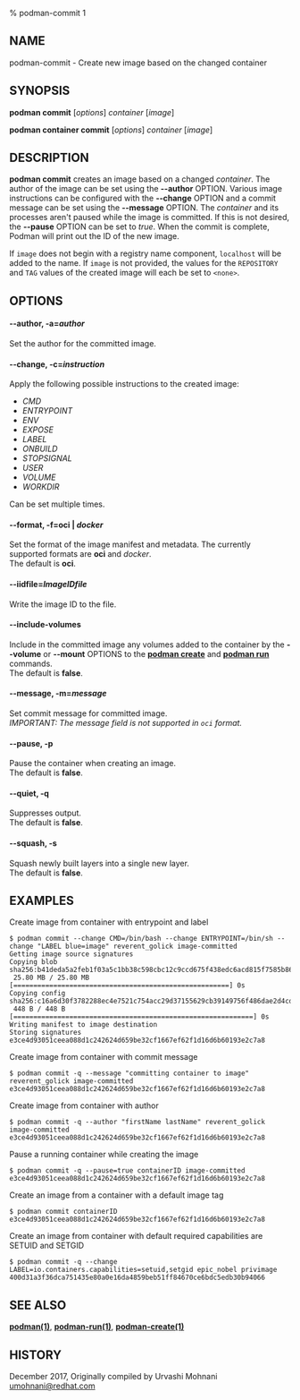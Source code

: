 % podman-commit 1

## NAME

podman\-commit - Create new image based on the changed container

## SYNOPSIS

**podman commit** [*options*] _container_ [*image*]

**podman container commit** [*options*] _container_ [*image*]

## DESCRIPTION

**podman commit** creates an image based on a changed _container_. The author of the image can be set using the **--author** OPTION. Various image instructions can be configured with the **--change** OPTION and a commit message can be set using the **--message** OPTION. The _container_ and its processes aren't paused while the image is committed. If this is not desired, the **--pause** OPTION can be set to _true_. When the commit is complete, Podman will print out the ID of the new image.

If `image` does not begin with a registry name component, `localhost` will be added to the name.
If `image` is not provided, the values for the `REPOSITORY` and `TAG` values of the created image will each be set to `<none>`.

## OPTIONS

#### **--author**, **-a**=_author_

Set the author for the committed image.

#### **--change**, **-c**=_instruction_

Apply the following possible instructions to the created image:

- _CMD_
- _ENTRYPOINT_
- _ENV_
- _EXPOSE_
- _LABEL_
- _ONBUILD_
- _STOPSIGNAL_
- _USER_
- _VOLUME_
- _WORKDIR_

Can be set multiple times.

#### **--format**, **-f**=**oci** | _docker_

Set the format of the image manifest and metadata. The currently supported formats are **oci** and _docker_.\
The default is **oci**.

#### **--iidfile**=_ImageIDfile_

Write the image ID to the file.

#### **--include-volumes**

Include in the committed image any volumes added to the container by the **--volume** or **--mount** OPTIONS to the **[podman create](podman-create.1.md)** and **[podman run](podman-run.1.md)** commands.\
The default is **false**.

#### **--message**, **-m**=_message_

Set commit message for committed image.\
_IMPORTANT: The message field is not supported in `oci` format._

#### **--pause**, **-p**

Pause the container when creating an image.\
The default is **false**.

#### **--quiet**, **-q**

Suppresses output.\
The default is **false**.

#### **--squash**, **-s**

Squash newly built layers into a single new layer.\
The default is **false**.

## EXAMPLES

Create image from container with entrypoint and label

```
$ podman commit --change CMD=/bin/bash --change ENTRYPOINT=/bin/sh --change "LABEL blue=image" reverent_golick image-committed
Getting image source signatures
Copying blob sha256:b41deda5a2feb1f03a5c1bb38c598cbc12c9ccd675f438edc6acd815f7585b86
 25.80 MB / 25.80 MB [======================================================] 0s
Copying config sha256:c16a6d30f3782288ec4e7521c754acc29d37155629cb39149756f486dae2d4cd
 448 B / 448 B [============================================================] 0s
Writing manifest to image destination
Storing signatures
e3ce4d93051ceea088d1c242624d659be32cf1667ef62f1d16d6b60193e2c7a8
```

Create image from container with commit message

```
$ podman commit -q --message "committing container to image"
reverent_golick image-committed
e3ce4d93051ceea088d1c242624d659be32cf1667ef62f1d16d6b60193e2c7a8
```

Create image from container with author

```
$ podman commit -q --author "firstName lastName" reverent_golick image-committed
e3ce4d93051ceea088d1c242624d659be32cf1667ef62f1d16d6b60193e2c7a8
```

Pause a running container while creating the image

```
$ podman commit -q --pause=true containerID image-committed
e3ce4d93051ceea088d1c242624d659be32cf1667ef62f1d16d6b60193e2c7a8
```

Create an image from a container with a default image tag

```
$ podman commit containerID
e3ce4d93051ceea088d1c242624d659be32cf1667ef62f1d16d6b60193e2c7a8
```

Create an image from container with default required capabilities are SETUID and SETGID

```
$ podman commit -q --change LABEL=io.containers.capabilities=setuid,setgid epic_nobel privimage
400d31a3f36dca751435e80a0e16da4859beb51ff84670ce6bdc5edb30b94066
```

## SEE ALSO

**[podman(1)](podman.1.md)**, **[podman-run(1)](podman-run.1.md)**, **[podman-create(1)](podman-create.1.md)**

## HISTORY

December 2017, Originally compiled by Urvashi Mohnani <umohnani@redhat.com>
